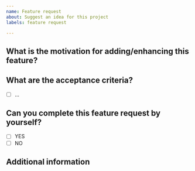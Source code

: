 ```yaml
---
name: Feature request
about: Suggest an idea for this project
labels: feature request

---
```


## What is the motivation for adding/enhancing this feature?
<!-- Describe the motivation or the concrete use case for a new feature or why one of the current ones should be enhanced. -->


## What are the acceptance criteria?
<!-- List the acceptance criteria for this task in the form of a list. -->

- [ ] ...

## Can you complete this feature request by yourself?

- [ ] YES
- [ ] NO

## Additional information
<!-- If you think that any additional information would be useful, please provide them here. -->